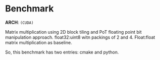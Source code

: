 # Benchmark

**ARCH**: `(CUDA)`

Matrix multiplication using 2D block tiling and PoT floating point bit manipulation approach. float32:uint8 witn
packings of 2 and 4.
Float:float matrix multiplication as baseline.

So, this benchmark has two entries: cmake and python.
